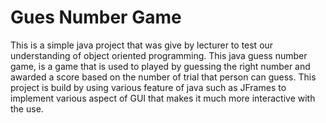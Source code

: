 # Gues Number Game
This is a simple java project that was give by lecturer to test our understanding of object oriented programming.
This java guess number game, is a game that is used to played by guessing the right number and awarded a score based on the number of trial that person can guess. This project is build by using various feature of java such as JFrames to implement various aspect of GUI that makes it much more interactive with the use.  